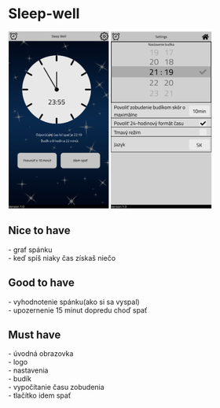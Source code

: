 <h1>Sleep-well</h1>


<div class="align-center">
<img src="https://github.com/Ondrejmuran4691/Sleep-well/blob/main/Capture.PNG" alt="obrazok" width="205" height="360">
<img src="https://github.com/Ondrejmuran4691/Sleep-well/blob/main/Capturesss.PNG" alt="obrazok" width="205" height="360">
</div>


<h2>Nice to have</h2>
- graf spánku<br>
- keď spíš niaky čas získaš niečo
<h2>Good to have</h2>
- vyhodnotenie spánku(ako si sa vyspal)<br>
- upozernenie 15 minut dopredu choď spať
<h2>Must have</h2>
- úvodná obrazovka<br>
- logo<br>
- nastavenia<br>
- budík<br>
- vypočítanie času zobudenia<br>
- tlačítko idem spať
